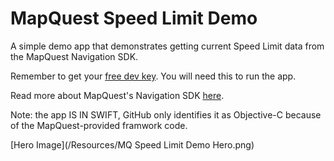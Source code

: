 # MapQuest Speed Limit Demo
A simple demo app that demonstrates getting current Speed Limit data from the MapQuest Navigation SDK.

Remember to get your [free dev key](https://developer.mapquest.com). You will need this to run the app.

Read more about MapQuest's Navigation SDK [here](https://developer.mapquest.com/documentation/nav-sdk/ios/v3.5/).

Note: the app IS IN SWIFT, GitHub only identifies it as Objective-C because of the MapQuest-provided framwork code.

[Hero Image](/Resources/MQ Speed Limit Demo Hero.png)
